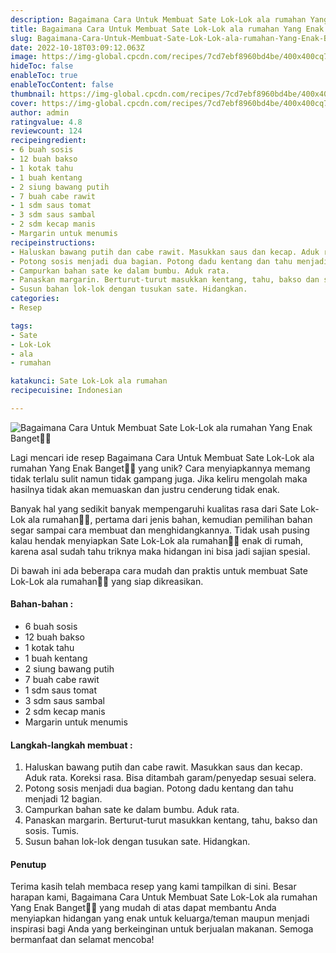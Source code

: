 ```yaml
---
description: Bagaimana Cara Untuk Membuat Sate Lok-Lok ala rumahan Yang Enak Banget"
title: Bagaimana Cara Untuk Membuat Sate Lok-Lok ala rumahan Yang Enak Banget
slug: Bagaimana-Cara-Untuk-Membuat-Sate-Lok-Lok-ala-rumahan-Yang-Enak-Banget
date: 2022-10-18T03:09:12.063Z
image: https://img-global.cpcdn.com/recipes/7cd7ebf8960bd4be/400x400cq70/photo.jpg
hideToc: false
enableToc: true
enableTocContent: false
thumbnail: https://img-global.cpcdn.com/recipes/7cd7ebf8960bd4be/400x400cq70/photo.jpg
cover: https://img-global.cpcdn.com/recipes/7cd7ebf8960bd4be/400x400cq70/photo.jpg
author: admin
ratingvalue: 4.8
reviewcount: 124
recipeingredient:
- 6 buah sosis
- 12 buah bakso
- 1 kotak tahu
- 1 buah kentang
- 2 siung bawang putih
- 7 buah cabe rawit
- 1 sdm saus tomat
- 3 sdm saus sambal
- 2 sdm kecap manis
- Margarin untuk menumis
recipeinstructions:
- Haluskan bawang putih dan cabe rawit. Masukkan saus dan kecap. Aduk rata. Koreksi rasa. Bisa ditambah garam/penyedap sesuai selera.
- Potong sosis menjadi dua bagian. Potong dadu kentang dan tahu menjadi 12 bagian.
- Campurkan bahan sate ke dalam bumbu. Aduk rata.
- Panaskan margarin. Berturut-turut masukkan kentang, tahu, bakso dan sosis. Tumis.
- Susun bahan lok-lok dengan tusukan sate. Hidangkan.
categories:
- Resep

tags:
- Sate
- Lok-Lok
- ala
- rumahan

katakunci: Sate Lok-Lok ala rumahan
recipecuisine: Indonesian

---
```


![Bagaimana Cara Untuk Membuat Sate Lok-Lok ala rumahan Yang Enak Banget👩‍🍳](https://img-global.cpcdn.com/recipes/7cd7ebf8960bd4be/400x400cq70/photo.jpg)

Lagi mencari ide resep Bagaimana Cara Untuk Membuat Sate Lok-Lok ala rumahan Yang Enak Banget👩‍🍳 yang unik? Cara menyiapkannya memang tidak terlalu sulit namun tidak gampang juga. Jika keliru mengolah maka hasilnya tidak akan memuaskan dan justru cenderung tidak enak.

Banyak hal yang sedikit banyak mempengaruhi kualitas rasa dari Sate Lok-Lok ala rumahan👩‍🍳, pertama dari jenis bahan, kemudian pemilihan bahan segar sampai cara membuat dan menghidangkannya. Tidak usah pusing kalau hendak menyiapkan Sate Lok-Lok ala rumahan👩‍🍳 enak di rumah, karena asal sudah tahu triknya maka hidangan ini bisa jadi sajian spesial.

Di bawah ini ada beberapa cara mudah dan praktis untuk membuat Sate Lok-Lok ala rumahan👩‍🍳 yang siap dikreasikan.

<!--inarticleads1-->

#### Bahan-bahan :

- 6 buah sosis
- 12 buah bakso
- 1 kotak tahu
- 1 buah kentang
- 2 siung bawang putih
- 7 buah cabe rawit
- 1 sdm saus tomat
- 3 sdm saus sambal
- 2 sdm kecap manis
- Margarin untuk menumis

<!--inarticleads2-->

#### Langkah-langkah membuat :

1. Haluskan bawang putih dan cabe rawit. Masukkan saus dan kecap. Aduk rata. Koreksi rasa. Bisa ditambah garam/penyedap sesuai selera.
1. Potong sosis menjadi dua bagian. Potong dadu kentang dan tahu menjadi 12 bagian.
1. Campurkan bahan sate ke dalam bumbu. Aduk rata.
1. Panaskan margarin. Berturut-turut masukkan kentang, tahu, bakso dan sosis. Tumis.
1. Susun bahan lok-lok dengan tusukan sate. Hidangkan.

#### Penutup

Terima kasih telah membaca resep yang kami tampilkan di sini. Besar harapan kami, Bagaimana Cara Untuk Membuat Sate Lok-Lok ala rumahan Yang Enak Banget👩‍🍳 yang mudah di atas dapat membantu Anda menyiapkan hidangan yang enak untuk keluarga/teman maupun menjadi inspirasi bagi Anda yang berkeinginan untuk berjualan makanan. Semoga bermanfaat dan selamat mencoba!